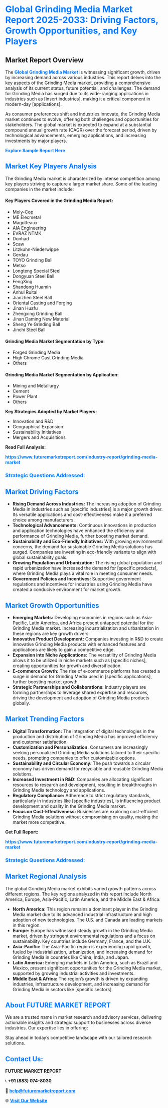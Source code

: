 <h1 style="color: #007BFF;">Global Grinding Media Market Report 2025-2033: Driving Factors, Growth Opportunities, and Key Players</h1>

<section id="overview">
<h2>Market Report Overview</h2>
<p>The <a href="https://www.futuremarketreport.com/industry-report/grinding-media-market" style="color: #007BFF; text-decoration: none;"><strong>Global Grinding Media Market</strong></a> is witnessing significant growth, driven by increasing demand across various industries. This report delves into the key aspects of the Grinding Media market, providing a comprehensive analysis of its current status, future potential, and challenges. The demand for Grinding Media has surged due to its wide-ranging applications in industries such as [insert industries], making it a critical component in modern-day [applications].</p>
<p>As consumer preferences shift and industries innovate, the Grinding Media market continues to evolve, offering both challenges and opportunities for stakeholders. The global market is expected to expand at a substantial compound annual growth rate (CAGR) over the forecast period, driven by technological advancements, emerging applications, and increasing investments by major players.</p>
</section>

<section id="overview">
<p><a href="https://www.futuremarketreport.com/request-sample/reportId=105375" style="color: #007BFF; text-decoration: none;"><strong>Explore Sample Report Here</strong></a></p>
</section>

<section id="key-players">
<h2 style="color: #007BFF;">Market Key Players Analysis</h2>
<p>The Grinding Media market is characterized by intense competition among key players striving to capture a larger market share. Some of the leading companies in the market include:</p>
<h4>Key Players Covered in the Grinding Media Report:</h4>
<ul><li>Moly-Cop</li><li>ME Elecmetal</li><li>Magotteaux</li><li>AIA Engineering</li><li>EVRAZ NTMK</li><li>Donhad</li><li>Scaw</li><li>Litzkuhn-Niederwippe</li><li>Gerdau</li><li>TOYO Grinding Ball</li><li>Metso</li><li>Longteng Special Steel</li><li>Dongyuan Steel Ball</li><li>FengXing</li><li>Shandong Huamin</li><li>Anhui Ruitai</li><li>Jianzhen Steel Ball</li><li>Oriental Casting and Forging</li><li>Jinan Huafu</li><li>Zhengxing Grinding Ball</li><li>Jinan Daming New Material</li><li>Sheng Ye Grinding Ball</li><li>Jinchi Steel Ball</li></ul>
<h4>Grinding Media Market Segmentation by Type:</h4>
<ul><li>Forged Grinding Media</li><li>High Chrome Cast Grinding Media</li><li>Others</li></ul>

<h4>Grinding Media Market Segmentation by Application:</h4>
<ul><li>Mining and Metallurgy</li><li>Cement</li><li>Power Plant</li><li>Others</li></ul>
<p><strong>Key Strategies Adopted by Market Players:</strong></p>
<ul>
<li>Innovation and R&D</li>
<li>Geographical Expansion</li>
<li>Sustainability Initiatives</li>
<li>Mergers and Acquisitions</li>
</ul>
</section>

<section>
<p><strong>Read Full Analysis: </strong></p><a href="https://www.futuremarketreport.com/industry-report/grinding-media-market" style="color: #007BFF; text-decoration: none;"><strong>https://www.futuremarketreport.com/industry-report/grinding-media-market</strong></a>
<h3 style="color: #007BFF;">Strategic Questions Addressed:</h3>
</section>

<section id="driving-factors">
<h2 style="color: #007BFF;">Market Driving Factors</h2>
<ul>
<li><strong>Rising Demand Across Industries:</strong> The increasing adoption of Grinding Media in industries such as [specific industries] is a major growth driver. Its versatile applications and cost-effectiveness make it a preferred choice among manufacturers.</li>
<li><strong>Technological Advancements:</strong> Continuous innovations in production and application technologies have enhanced the efficiency and performance of Grinding Media, further boosting market demand.</li>
<li><strong>Sustainability and Eco-Friendly Initiatives:</strong> With growing environmental concerns, the demand for sustainable Grinding Media solutions has surged. Companies are investing in eco-friendly variants to align with global sustainability goals.</li>
<li><strong>Growing Population and Urbanization:</strong> The rising global population and rapid urbanization have increased the demand for [specific products], where Grinding Media plays a vital role in meeting consumer needs.</li>
<li><strong>Government Policies and Incentives:</strong> Supportive government regulations and incentives for industries using Grinding Media have created a conducive environment for market growth.</li>
</ul>
</section>

<section id="growth-opportunities">
<h2 style="color: #007BFF;">Market Growth Opportunities</h2>
<ul>
<li><strong>Emerging Markets:</strong> Developing economies in regions such as Asia-Pacific, Latin America, and Africa present untapped potential for the Grinding Media market. Increasing industrialization and urbanization in these regions are key growth drivers.</li>
<li><strong>Innovative Product Development:</strong> Companies investing in R&D to create innovative Grinding Media products with enhanced features and applications are likely to gain a competitive edge.</li>
<li><strong>Expansion into Niche Applications:</strong> The versatility of Grinding Media allows it to be utilized in niche markets such as [specific niches], creating opportunities for growth and diversification.</li>
<li><strong>E-commerce Growth:</strong> The rise of e-commerce platforms has created a surge in demand for Grinding Media used in [specific applications], further boosting market growth.</li>
<li><strong>Strategic Partnerships and Collaborations:</strong> Industry players are forming partnerships to leverage shared expertise and resources, driving the development and adoption of Grinding Media products globally.</li>
</ul>
</section>

<section id="trending-factors">
<h2 style="color: #007BFF;">Market Trending Factors</h2>
<ul>
<li><strong>Digital Transformation:</strong> The integration of digital technologies in the production and distribution of Grinding Media has improved efficiency and customer satisfaction.</li>
<li><strong>Customization and Personalization:</strong> Consumers are increasingly seeking personalized Grinding Media solutions tailored to their specific needs, prompting companies to offer customizable options.</li>
<li><strong>Sustainability and Circular Economy:</strong> The push towards a circular economy has driven demand for recyclable and reusable Grinding Media solutions.</li>
<li><strong>Increased Investment in R&D:</strong> Companies are allocating significant resources to research and development, resulting in breakthroughs in Grinding Media technology and applications.</li>
<li><strong>Regulatory Compliance:</strong> Adherence to strict regulatory standards, particularly in industries like [specific industries], is influencing product development and quality in the Grinding Media market.</li>
<li><strong>Focus on Cost-Effectiveness:</strong> Businesses are exploring cost-efficient Grinding Media solutions without compromising on quality, making the market more competitive.</li>
</ul>
</section>

<section>
<p><strong>Get Full Report: </strong></p><a href="https://www.futuremarketreport.com/industry-report/grinding-media-market" style="color: #007BFF; text-decoration: none;"><strong>https://www.futuremarketreport.com/industry-report/grinding-media-market</strong></a>
<h3 style="color: #007BFF;">Strategic Questions Addressed:</h3>
</section>


<section id="regional-analysis">
<h2 style="color: #007BFF;">Market Regional Analysis</h2>
<p>The global Grinding Media market exhibits varied growth patterns across different regions. The key regions analyzed in this report include North America, Europe, Asia-Pacific, Latin America, and the Middle East & Africa:</p>
<ul>
<li><strong>North America:</strong> This region remains a dominant player in the Grinding Media market due to its advanced industrial infrastructure and high adoption of new technologies. The U.S. and Canada are leading markets in this region.</li>
<li><strong>Europe:</strong> Europe has witnessed steady growth in the Grinding Media market, driven by stringent environmental regulations and a focus on sustainability. Key countries include Germany, France, and the U.K.</li>
<li><strong>Asia-Pacific:</strong> The Asia-Pacific region is experiencing rapid growth, fueled by industrialization, urbanization, and increasing demand for Grinding Media in countries like China, India, and Japan.</li>
<li><strong>Latin America:</strong> Emerging markets in Latin America, such as Brazil and Mexico, present significant opportunities for the Grinding Media market, supported by growing industrial activities and investments.</li>
<li><strong>Middle East & Africa:</strong> The region’s growth is driven by expanding industries, infrastructure development, and increasing demand for Grinding Media in sectors like [specific sectors].</li>
</ul>
</section>

<footer>
<h2 style="color: #007BFF;">About FUTURE MARKET REPORT</h2>
<p>We are a trusted name in market research and advisory services, delivering actionable insights and strategic support to businesses across diverse industries. Our expertise lies in offering:</p>

<p>Stay ahead in today’s competitive landscape with our tailored research solutions.</p>

<h2 style="color: #007BFF;">Contact Us:</h2>
<p><strong>FUTURE MARKET REPORT</strong></p>
<p>📞 <strong>+91 (883) 074-8030</strong></p>
<p>📧 <strong><a href="mailto:help@futuremarketreport.com" style="color: #007BFF;">help@futuremarketreport.com</a></strong></p>
<p>🌐 <strong><a href="https://www.futuremarketreport.com/" style="color: #007BFF;">Visit Our Website</a></strong></p>
</footer>